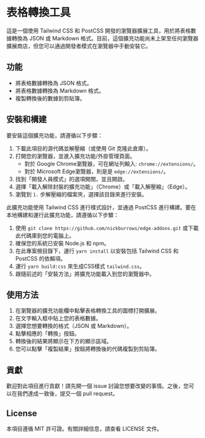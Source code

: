 # 表格轉換工具

這是一個使用 Tailwind CSS 和 PostCSS 開發的瀏覽器擴展工具，用於將表格數據轉換為 JSON 或 Markdown 格式。目前，這個擴充功能尚未上架至任何瀏覽器擴展商店，但您可以通過開發者模式在瀏覽器中手動安裝它。

## 功能

- 將表格數據轉換為 JSON 格式。
- 將表格數據轉換為 Markdown 格式。
- 複製轉換後的數據到剪貼簿。

## 安裝和構建

要安裝這個擴充功能，請遵循以下步驟：

1. 下載此項目的源代碼並解壓縮（或使用 Git 克隆此倉庫）。
2. 打開您的瀏覽器，並進入擴充功能/外掛管理頁面。
   - 對於 Google Chrome瀏覽器，可在網址列輸入: `chrome://extensions/`。
   - 對於 Microsoft Edge瀏覽器，則是是 `edge://extensions/`。
3. 找到「開發人員模式」的選項開關，並且開啟。
4. 選擇「載入解除封裝的擴充功能」（Chrome）或「載入解壓縮」（Edge）。
5. 瀏覽到 `1.` 步解壓縮的檔案夾，選擇該目錄來進行安裝。

此擴充功能使用 Tailwind CSS 進行樣式設計，並通過 PostCSS 進行構建。要在本地構建和運行此擴充功能，請遵循以下步驟：

1. 使用 `git clone https://github.com/nickburrows/edge-addons.git` 或下載此代碼庫到您的電腦上。
2. 確保您的系統已安裝 Node.js 和 npm。
3. 在此專案根目錄下，運行 `yarn install` 以安裝包括 Tailwind CSS 和 PostCSS 的依賴項。
4. 運行 `yarn build:css` 來生成CSS樣式 `tailwind.css`。
5. 跟隨前述的「安裝方法」將擴充功能載入到您的瀏覽器中。

## 使用方法

1. 在瀏覽器的擴充功能欄中點擊表格轉換工具的圖標打開擴展。
2. 在文字輸入框中貼上您的表格數據。
3. 選擇您想要轉換的格式（JSON 或 Markdown）。
4. 點擊相應的「轉換」按鈕。
5. 轉換後的結果將顯示在下方的顯示區域。
6. 您可以點擊「複製結果」按鈕將轉換後的代碼複製到剪貼簿。

## 貢獻

歡迎對此項目進行貢獻！請先開一個 issue 討論您想要改變的事情。之後，您可以在我們達成一致後，提交一個 pull request。

## License

本項目遵循 MIT 許可證。有關詳細信息，請查看 LICENSE 文件。
